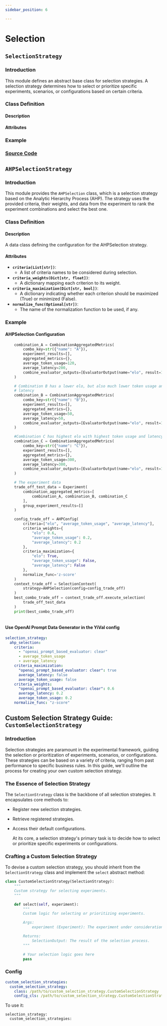 ```yaml
---
sidebar_position: 6

---
```


# Selection

## `SelectionStrategy`

### Introduction

  This module defines an abstract base class for selection strategies. A selection strategy determines how to select or prioritize specific experiments, scenarios, or configurations based on certain criteria.

### Class Definition

#### Description

#### Attributes

### Example

### [Source Code](https://github.com/YiVal/YiVal/blob/master/src/yival/result_selectors/selection_strategy.py)

## `AHPSelectionStrategy`

### Introduction

  This module provides the `AHPSelection` class, which is a selection strategy based on the Analytic Hierarchy Process (AHP). The strategy uses the provided criteria, their weights, and data from the experiment to rank the experiment combinations and select the best one.

### Class Definition

#### Description

   A data class defining the configuration for the AHPSelection strategy.

#### Attributes

- **`criteria(List[str])`**:
    - A list of criteria names to be considered during selection.
- **`criteria_weights(Dict[str, float])`**:
    - A dictionary mapping each criterion to its weight.
- **`criteria_maximization(Dict[str, bool])`**:
    - A dictionary indicating whether each criterion should be maximized (True) or minimized (False).
- **`normalize_func(Optional[str])`**:
    - The name of the normalization function to be used, if any.

### Example

#### AHPSelection Configuration

```Python
    combination_A = CombinationAggregatedMetrics(
        combo_key=str({"name": "A"}),
        experiment_results=[],
        aggregated_metrics={},
        average_token_usage=120,
        average_latency=200,
        combine_evaluator_outputs=[EvaluatorOutput(name="elo", result=1500)]
    )

    # Combination B has a lower elo, but also much lower token usage and
    # latency
    combination_B = CombinationAggregatedMetrics(
        combo_key=str({"name": "B"}),
        experiment_results=[],
        aggregated_metrics={},
        average_token_usage=50,
        average_latency=50,
        combine_evaluator_outputs=[EvaluatorOutput(name="elo", result=1300)]
    )

    #Combination C has highest elo with highest token usage and latency
    combination_C = CombinationAggregatedMetrics(
        combo_key=str({"name": "C"}),
        experiment_results=[],
        aggregated_metrics={},
        average_token_usage=300,
        average_latency=300,
        combine_evaluator_outputs=[EvaluatorOutput(name="elo", result=1600)]
    )

    # The experiment data
    trade_off_test_data = Experiment(
        combination_aggregated_metrics=[
            combination_A, combination_B, combination_C
        ],
        group_experiment_results=[]
    )

    config_trade_off = AHPConfig(
        criteria=["elo", "average_token_usage", "average_latency"],
        criteria_weights={
            "elo": 0.6,
            "average_token_usage": 0.2,
            "average_latency": 0.2
        },
        criteria_maximization={
            "elo": True,
            "average_token_usage": False,
            "average_latency": False
        },
        normalize_func='z-score'
    )
    context_trade_off = SelectionContext(
        strategy=AHPSelection(config=config_trade_off)
    )
    best_combo_trade_off = context_trade_off.execute_selection(
        trade_off_test_data
    )
    print(best_combo_trade_off)
   
```

#### Use OpenAI Prompt Data Generator in the YiVal config

```YAML
selection_strategy:
  ahp_selection:
    criteria:
      - "openai_prompt_based_evaluator: clear"
      - average_token_usage
      - average_latency
    criteria_maximization:
      "openai_prompt_based_evaluator: clear": true
      average_latency: false
      average_token_usage: false
    criteria_weights:
      "openai_prompt_based_evaluator: clear": 0.6
      average_latency: 0.2
      average_token_usage: 0.2
    normalize_func: "z-score"
```

## Custom Selection Strategy Guide:  `CustomSelectionStrategy`

### Introduction

  Selection strategies are paramount in the experimental framework, guiding the selection or prioritization of experiments, scenarios, or configurations. These strategies can be based on a variety of criteria, ranging from past performance to specific business rules. In this guide, we'll outline the process for creating your own custom selection strategy.

### The Essence of Selection Strategy

  The `SelectionStrategy` class is the backbone of all selection strategies. It encapsulates core methods to:

- Register new selection strategies.
- Retrieve registered strategies.
- Access their default configurations.

  At its core, a selection strategy's primary task is to decide how to select or prioritize specific experiments or configurations.

### Crafting a Custom Selection Strategy

  To devise a custom selection strategy, you should inherit from the `SelectionStrategy` class and implement the `select` abstract method:

```Python
class CustomSelectionStrategy(SelectionStrategy):
    """
    Custom strategy for selecting experiments.
    """

    def select(self, experiment):
        """
        Custom logic for selecting or prioritizing experiments.

        Args:
            experiment (Experiment): The experiment under consideration.

        Returns:
            SelectionOutput: The result of the selection process.
        """

        # Your selection logic goes here
        pass
```

### Config

```YAML
custom_selection_strategies:
  custom_selection_strategy:
    class: /path/to/custom_selection_strategy.CustomSelectionStrategy
    config_cls: /path/to/custom_selection_strategy.CustomSelectionStrategyConfig
```

  To use it:

```Plaintext
selection_strategy:
  custom_selection_strategies:
```
